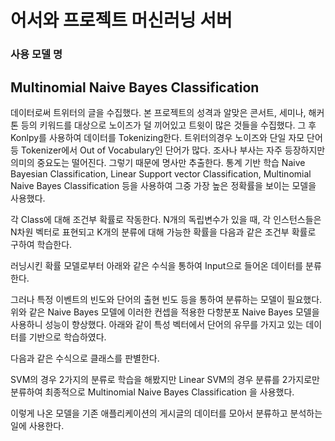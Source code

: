 # 어서와 프로젝트 머신러닝 서버
### 사용 모델 명
Multinomial Naive Bayes Classification
---

데이터로써 트위터의 글을 수집했다. 본 프로젝트의 성격과 알맞은 콘서트, 세미나, 해커톤 등의 키워드를 대상으로 노이즈가 덜 끼어있고 트윗이 많은 것들을 수집했다.
 그 후 Konlpy를 사용하여 데이터를 Tokenizing한다. 트위터의경우 노이즈와 단일 자모 단어 등 Tokenizer에서 Out of Vocabulary인 단어가 많다. 조사나 부사는 자주 등장하지만 의미의 중요도는 떨어진다. 그렇기 때문에 명사만 추출한다.
 통계 기반 학습 Naive Bayesian Classification, Linear Support vector Classification, Multinomial Naive Bayes Classification 등을 사용하여 그중 가장 높은 정확률을 보이는 모델을 사용했다.

 각 Class에 대해 조건부 확률로 작동한다. N개의 독립변수가 있을 때, 각 인스턴스들은 N차원 벡터로 표현되고 K개의 분류에 대해 가능한 확률을 다음과 같은 조건부 확률로 구하여 학습한다.


 러닝시킨 확률 모델로부터 아래와 같은 수식을 통하여 Input으로 들어온 데이터를 분류한다.


 그러나 특정 이벤트의 빈도와 단어의 출현 빈도 등을 통하여 분류하는 모델이 필요했다. 위와 같은 Naive Bayes 모델에 이러한 컨셉을 적용한 다항분포 Naive Bayes 모델을 사용하니 성능이 향상했다. 아래와 같이 특성 벡터에서 단어의 유무를 가지고 있는 데이터를 기반으로 학습하였다.


 다음과 같은 수식으로 클래스를 판별한다.


 SVM의 경우 2가지의 분류로 학습을 해봤지만 Linear SVM의 경우 분류를 2가지로만 분류하여 최종적으로 Multinomial Naive Bayes Classification 을 사용했다.

 이렇게 나온 모델을 기존 애플리케이션의 게시글의 데이터를 모아서 분류하고 분석하는 일에 사용한다.
